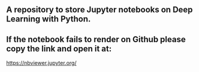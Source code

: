 ## A repository to store Jupyter notebooks on Deep Learning with Python.

If the notebook fails to render on Github please copy the link and open it at:
-
https://nbviewer.jupyter.org/
